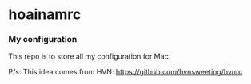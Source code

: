 # hoainamrc
### My configuration

This repo is to store all my configuration for Mac.

P/s: This idea comes from HVN: https://github.com/hvnsweeting/hvnrc
